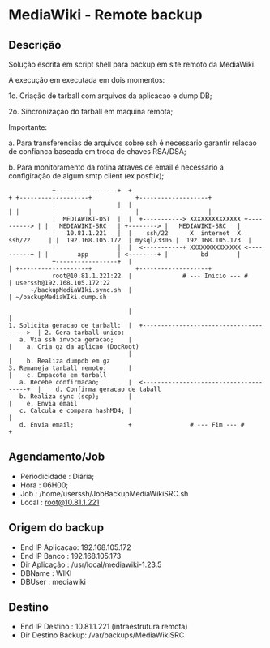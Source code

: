 # MediaWiki - Remote backup

## Descrição
Solução escrita em script shell para backup em site remoto da MediaWiki.

A execução em executada em dois momentos:

1o. Criação de tarball com arquivos da aplicacao e dump.DB;

2o. Sincronização do tarball em maquina remota;

Importante:

a. Para transferencias de arquivos sobre ssh é necessario garantir relacao de confianca baseada em troca de chaves RSA/DSA;

b. Para monitoramento da rotina atraves de email é necessario a configiração de algum smtp client (ex posftix);


```
            +-----------------+  +                                            + +-------------------+            +-------------------+
            |                 |  |                                            | |                   |            |                   |
            |  MEDIAWIKI-DST  |  |  +-----------> XXXXXXXXXXXXXX +----------> | |   MEDIAWIKI-SRC   | +--------> |   MEDIAWIKI-SRC   |
            |   10.81.1.221   |  |    ssh/22      X  internet  X   ssh/22     | |  192.168.105.172  | mysql/3306 |  192.168.105.173  |
            |                 |  |  <-----------+ XXXXXXXXXXXXXX <----------+ | |        app        | <--------+ |         bd        |
            +-----------------+  |                                            | +-------------------+            +-------------------+
            root@10.81.1.221:22  |              # --- Inicio --- #            | userssh@192.168.105.172:22
      ~/backupMediaWIki.sync.sh  |                                            | ~/backupMediaWIki.dump.sh

                                 |                                            |
1. Solicita geracao de tarball:  |  +-------------------------------------->  | 2. Gera tarball unico:
   a. Via ssh invoca geracao;    |                                            |    a. Cria gz da aplicao (DocRoot)
                                 |                                            |    b. Realiza dumpdb em gz
3. Remaneja tarball remoto:      |                                            |    c. Empacota em tarball
   a. Recebe confirmacao;        |  <--------------------------------------+  |    d. Confirma geracao de taball
   b. Realiza sync (scp);        |                                            |    e. Envia email
   c. Calcula e compara hashMD4; |                                            |
   d. Envia email;               +                # --- Fim --- #             +

```
## Agendamento/Job

- Periodicidade : Diária;
- Hora          : 06H00;
- Job           : /home/userssh/JobBackupMediaWikiSRC.sh
- Local         : root@10.81.1.221

## Origem do backup

- End IP Aplicacao: 192.168.105.172
- End IP Banco    : 192.168.105.173
- Dir Aplicação   : /usr/local/mediawiki-1.23.5
- DBName          : WIKI
- DBUser          : mediawiki

## Destino

- End IP Destino    : 10.81.1.221 (infraestrutura remota)
- Dir Destino Backup: /var/backups/MediaWikiSRC
